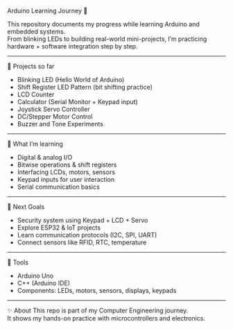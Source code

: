 Arduino Learning Journey 🚀

This repository documents my progress while learning Arduino and embedded systems.  
From blinking LEDs to building real-world mini-projects, I’m practicing hardware + software integration step by step.  

---

 📂 Projects so far
- Blinking LED (Hello World of Arduino)
- Shift Register LED Pattern (bit shifting practice)
- LCD Counter
- Calculator (Serial Monitor + Keypad input)
- Joystick Servo Controller
- DC/Stepper Motor Control
- Buzzer and Tone Experiments

---

 🧠 What I’m learning
- Digital & analog I/O  
- Bitwise operations & shift registers  
- Interfacing LCDs, motors, sensors  
- Keypad inputs for user interaction  
- Serial communication basics  

---

🎯 Next Goals
- Security system using Keypad + LCD + Servo  
- Explore ESP32 & IoT projects  
- Learn communication protocols (I2C, SPI, UART)  
- Connect sensors like RFID, RTC, temperature  

---

🔧 Tools
- Arduino Uno  
- C++ (Arduino IDE)  
- Components: LEDs, motors, sensors, displays, keypads  

---

✨ About
This repo is part of my Computer Engineering journey.  
It shows my hands-on practice with microcontrollers and electronics.
